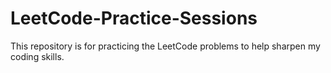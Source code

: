 # LeetCode-Practice-Sessions
This repository is for practicing the LeetCode problems to help sharpen my coding skills.
